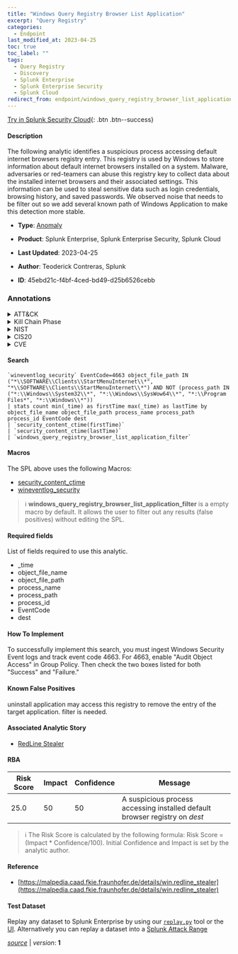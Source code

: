 ```yaml
---
title: "Windows Query Registry Browser List Application"
excerpt: "Query Registry"
categories:
  - Endpoint
last_modified_at: 2023-04-25
toc: true
toc_label: ""
tags:
  - Query Registry
  - Discovery
  - Splunk Enterprise
  - Splunk Enterprise Security
  - Splunk Cloud
redirect_from: endpoint/windows_query_registry_browser_list_application/
---
```




[Try in Splunk Security Cloud](https://www.splunk.com/en_us/cyber-security.html){: .btn .btn--success}

#### Description

The following analytic identifies a suspicious process accessing default internet browsers registry entry. This registry is used by Windows to store information about default internet browsers installed on a system. Malware, adversaries or red-teamers can abuse this registry key to collect data about the installed internet browsers and their associated settings. This information can be used to steal sensitive data such as login credentials, browsing history, and saved passwords. We observed noise that needs to be filter out so we add several known path of Windows Application to make this detection more stable.

- **Type**: [Anomaly](https://github.com/splunk/security_content/wiki/Detection-Analytic-Types)
- **Product**: Splunk Enterprise, Splunk Enterprise Security, Splunk Cloud

- **Last Updated**: 2023-04-25
- **Author**: Teoderick Contreras, Splunk
- **ID**: 45ebd21c-f4bf-4ced-bd49-d25b6526cebb

### Annotations
<details>
  <summary>ATT&CK</summary>

<div markdown="1">

#### [ATT&CK](https://attack.mitre.org/)

| ID          | Technique   | Tactic         |
| ----------- | ----------- |--------------- |
| [T1012](https://attack.mitre.org/techniques/T1012/) | Query Registry | Discovery |

</div>
</details>


<details>
  <summary>Kill Chain Phase</summary>

<div markdown="1">

* Exploitation


</div>
</details>


<details>
  <summary>NIST</summary>

<div markdown="1">

* DE.AE



</div>
</details>

<details>
  <summary>CIS20</summary>

<div markdown="1">

* CIS 10



</div>
</details>

<details>
  <summary>CVE</summary>

<div markdown="1">


</div>
</details>


#### Search

```
`wineventlog_security` EventCode=4663 object_file_path IN ("*\\SOFTWARE\\Clients\\StartMenuInternet\\*", "*\\SOFTWARE\\Clients\\StartMenuInternet\\*") AND NOT (process_path IN ("*:\\Windows\\System32\\*", "*:\\Windows\\SysWow64\\*", "*:\\Program Files*", "*:\\Windows\\*")) 
| stats count min(_time) as firstTime max(_time) as lastTime by object_file_name object_file_path process_name process_path  process_id EventCode dest 
| `security_content_ctime(firstTime)` 
| `security_content_ctime(lastTime)` 
| `windows_query_registry_browser_list_application_filter`
```

#### Macros
The SPL above uses the following Macros:
* [security_content_ctime](https://github.com/splunk/security_content/blob/develop/macros/security_content_ctime.yml)
* [wineventlog_security](https://github.com/splunk/security_content/blob/develop/macros/wineventlog_security.yml)

> :information_source:
> **windows_query_registry_browser_list_application_filter** is a empty macro by default. It allows the user to filter out any results (false positives) without editing the SPL.



#### Required fields
List of fields required to use this analytic.
* _time
* object_file_name
* object_file_path
* process_name
* process_path
* process_id
* EventCode
* dest



#### How To Implement
To successfully implement this search, you must ingest Windows Security Event logs and track event code 4663. For 4663, enable &#34;Audit Object Access&#34; in Group Policy. Then check the two boxes listed for both &#34;Success&#34; and &#34;Failure.&#34;
#### Known False Positives
uninstall application may access this registry to remove the entry of the target application. filter is needed.

#### Associated Analytic Story
* [RedLine Stealer](/stories/redline_stealer)




#### RBA

| Risk Score  | Impact      | Confidence   | Message      |
| ----------- | ----------- |--------------|--------------|
| 25.0 | 50 | 50 | A suspicious process accessing installed default browser registry on $dest$ |


> :information_source:
> The Risk Score is calculated by the following formula: Risk Score = (Impact * Confidence/100). Initial Confidence and Impact is set by the analytic author.


#### Reference

* [https://malpedia.caad.fkie.fraunhofer.de/details/win.redline_stealer](https://malpedia.caad.fkie.fraunhofer.de/details/win.redline_stealer)



#### Test Dataset
Replay any dataset to Splunk Enterprise by using our [`replay.py`](https://github.com/splunk/attack_data#using-replaypy) tool or the [UI](https://github.com/splunk/attack_data#using-ui).
Alternatively you can replay a dataset into a [Splunk Attack Range](https://github.com/splunk/attack_range#replay-dumps-into-attack-range-splunk-server)




[*source*](https://github.com/splunk/security_content/tree/develop/detections/endpoint/windows_query_registry_browser_list_application.yml) \| *version*: **1**